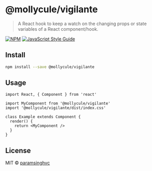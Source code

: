 # @mollycule/vigilante

> A React hook to keep a watch on the changing props or state variables of a React component/hook.

[![NPM](https://img.shields.io/npm/v/@mollycule/vigilante.svg)](https://www.npmjs.com/package/@mollycule/vigilante) [![JavaScript Style Guide](https://img.shields.io/badge/code_style-standard-brightgreen.svg)](https://standardjs.com)

## Install

```bash
npm install --save @mollycule/vigilante
```

## Usage

```tsx
import React, { Component } from 'react'

import MyComponent from '@mollycule/vigilante'
import '@mollycule/vigilante/dist/index.css'

class Example extends Component {
  render() {
    return <MyComponent />
  }
}
```

## License

MIT © [paramsinghvc](https://github.com/paramsinghvc)
